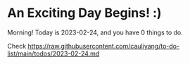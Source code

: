 # An Exciting Day Begins! :)

Morning! Today is 2023-02-24, and you have 0 things to do.

Check https://raw.githubusercontent.com/cauliyang/to-do-list/main/todos/2023-02-24.md